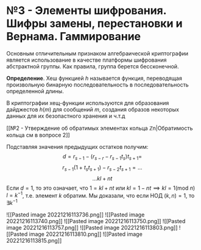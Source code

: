 # №3 - Элементы шифрования. Шифры замены, перестановки и Вернама. Гаммирование

Основным отличительным признаком алгебраической криптографии является использование в качестве платформы шифрования абстрактной группы. Как правила, группа берется бессконечной.

**Определение**. Хеш функцией $h$ называется функция, переводящая произвольную бинарную последовательность в последовательность определенной длины.

В криптографии хещ-функции используются для образования дайджестов $h(m)$ для сообщений $m$, создания образов некоторых данных для их безопастного хранения и ч.т.д

[[№2 - Утверждение об обратимых элементах кольца ℤn|Обратимость кольца см в вопросе 2]]

Подставляя значения предыдущих остатков получим:
$$
d=r_{s-1}-(r_{s-r}-r_{s-1}t_{s})t_{s+1}=
$$
$$
r_{s-1}(1+t_{s}t_{s+1})-r_{s-2}t_{s+1}=\dots
$$
$$
\dots kl+nt
$$
Если $d=1$, то это означает, что $1=kl+nt$ или $kl=1-nt\implies kl=1(\text{mod }n)$
$l=k^{-1}$, т.е. элемент $k$ обратим.
Мы доказали, что если $\text{НОД }(k,n)=1$, то $\exists k^{-1}$ 

![[Pasted image 20221216113736.png]]
![[Pasted image 20221216113740.png]]
![[Pasted image 20221216113750.png]]
![[Pasted image 20221216113757.png]]
![[Pasted image 20221216113803.png]]
![[Pasted image 20221216113810.png]]
![[Pasted image 20221216113815.png]]